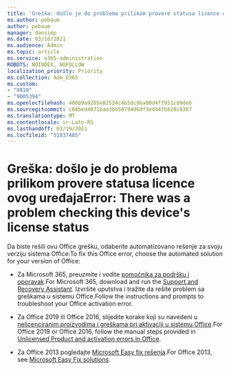 ```yaml
---
title: 'Greška: došlo je do problema prilikom provere statusa licence ovog uređaja'
ms.author: pebaum
author: pebaum
manager: dansimp
ms.date: 03/16/2021
ms.audience: Admin
ms.topic: article
ms.service: o365-administration
ROBOTS: NOINDEX, NOFOLLOW
localization_priority: Priority
ms.collection: Adm_O365
ms.custom:
- "9810"
- "9005394"
ms.openlocfilehash: 400b9a9205e82524c4b5dc9ba00d4ff951c89de6
ms.sourcegitcommit: c08bed4071baa3bb5879496df3ed44fb828c8367
ms.translationtype: MT
ms.contentlocale: sr-Latn-RS
ms.lasthandoff: 03/19/2021
ms.locfileid: "51037485"
---
```

# <a name="error-there-was-a-problem-checking-this-devices-license-status"></a><span data-ttu-id="37fbb-102">Greška: došlo je do problema prilikom provere statusa licence ovog uređaja</span><span class="sxs-lookup"><span data-stu-id="37fbb-102">Error: There was a problem checking this device's license status</span></span>

<span data-ttu-id="37fbb-103">Da biste rešili ovu Office grešku, odaberite automatizovano rešenje za svoju verziju sistema Office:</span><span class="sxs-lookup"><span data-stu-id="37fbb-103">To fix this Office error, choose the automated solution for your version of Office:</span></span>

- <span data-ttu-id="37fbb-104">Za Microsoft 365, preuzmite i vodite [pomoćnika za podršku i oporavak](https://aka.ms/SaRA-OfficeActivation-Chat).</span><span class="sxs-lookup"><span data-stu-id="37fbb-104">For Microsoft 365, download and run the [Support and Recovery Assistant](https://aka.ms/SaRA-OfficeActivation-Chat).</span></span> <span data-ttu-id="37fbb-105">Izvršite uputstva i tražite da rešite problem sa greškama u sistemu Office.</span><span class="sxs-lookup"><span data-stu-id="37fbb-105">Follow the instructions and prompts to troubleshoot your Office activation error.</span></span>

- <span data-ttu-id="37fbb-106">Za Office 2019 ili Office 2016, slijedite korake koji su navedeni u [nelicenciranim proizvodima i greškama pri aktivaciji u sistemu Office](https://support.microsoft.com/office/0d23d3c0-c19c-4b2f-9845-5344fedc4380#bkmk_fixyourself).</span><span class="sxs-lookup"><span data-stu-id="37fbb-106">For Office 2019 or Office 2016, follow the manual steps provided in [Unlicensed Product and activation errors in Office](https://support.microsoft.com/office/0d23d3c0-c19c-4b2f-9845-5344fedc4380#bkmk_fixyourself).</span></span>

- <span data-ttu-id="37fbb-107">Za Office 2013 pogledajte [Microsoft Easy fix rešenja](https://support.microsoft.com/topic/microsoft-easy-fix-solutions-have-been-discontinued-b0f4b5f9-3b5a-bd9e-d75d-d45e2f12e16c).</span><span class="sxs-lookup"><span data-stu-id="37fbb-107">For Office 2013, see [Microsoft Easy Fix solutions](https://support.microsoft.com/topic/microsoft-easy-fix-solutions-have-been-discontinued-b0f4b5f9-3b5a-bd9e-d75d-d45e2f12e16c).</span></span>
